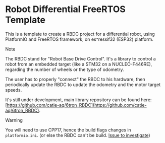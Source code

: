 # Robot Differential FreeRTOS Template

This is a template to create a RBDC project for a differential robot, using PlatformIO and FreeRTOS framework, on es^ressif32 (ESP32) platform.

> [!NOTE]
>
> The RBDC stand for "Robot Base Drive Control". It's a library to control a robot from an embedded target (like a STM32 on a NUCLEO-F446RE), regarding the number of wheels or the type of odometry.
>
> The user has to properly "connect" the RBDC to his hardware, then periodically update the RBDC to update the odometry and the motor target speeds.
>
> It's still under development, main library repository can be found here: [https://github.com/catie-aq/6tron_RBDC](https://github.com/catie-aq/6tron_RBDC).



> [!WARNING]
>
> You will need to use CPP17, hence the build flags changes in `platformio.ini`. (or else the RBDC can't be build. [Issue to investigate](https://github.com/catie-aq/6tron_RBDC/issues/65))
